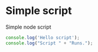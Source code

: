
# Simple script

Simple node script

```js |{type:'script'}
console.log('Hello script');
console.log("Script " + "Runs.");
```
